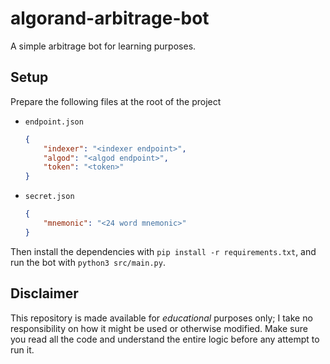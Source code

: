 # algorand-arbitrage-bot
A simple arbitrage bot for learning purposes.

## Setup
Prepare the following files at the root of the project
- `endpoint.json`
    ```json
    {
        "indexer": "<indexer endpoint>",
        "algod": "<algod endpoint>",
        "token": "<token>"
    }
    ```
- `secret.json`
    ```json
    {
        "mnemonic": "<24 word mnemonic>"
    }
    ```
Then install the dependencies with `pip install -r requirements.txt`, and run the bot with `python3 src/main.py`.

## Disclaimer
This repository is made available for *educational* purposes only; I take no responsibility on how it might be used or otherwise modified. Make sure you read all the code and understand the entire logic before any attempt to run it.
